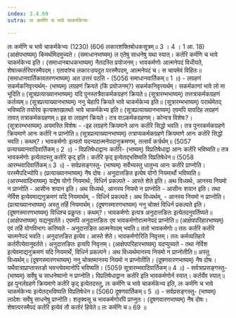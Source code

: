 ```yaml
---
index: 3.4.69
sutra: लः कर्मणि च भावे चाकर्मकेभ्यः

---
```

लः कर्मणि च भावे चाकर्मकेभ्यः (1230) (606 लकारशक्तिबोधकसूत्रम्॥ 3 । 4 । 1 आ. 18) (आक्षेपभाष्यम्) किमर्थमिदमुच्यते। (समाधानभाष्यम्) ल एतेषु साधनेषु यथा स्यात्। कर्तरि कर्मणि च भावे चाकर्मकेभ्य इति। (समाधानबाधकभाष्यम्) नैतदस्ति प्रयोजनम्। भावकर्मणोः आत्मनेपदं विधीयते, शेषात्कर्तरिपरस्मैपदम्। एतावांश्च लकारःउयदुत परस्मैपदम्, आत्मनेपदं च। स चायमेवं विहितः॥ (समाधानवार्तिकावतरणभाष्यम्) अत उत्तरं पठति -  (5056 समाधानवार्तिकम्॥ 1 ॥) - लग्रहणं सकर्मकनिवृत्त्यर्थम्- (भाष्यम्) लग्रहणं क्रियते (किं प्रयोजनम्?) सकर्मकनिवृत्त्यर्थम्। सकर्मकाणां भावे लो मा भूदिति॥ (सूत्रप्रत्याख्यानभाष्यम्) यदि पुनस्तत्रैवाकर्मकग्रहणं क्रियते॥ (सूत्रारम्भभाष्यम्) तत्तत्राकर्मकग्रहणं कर्तव्यम्॥ (सूत्रप्रत्याख्यानभाष्यम्) ननु चेहापि क्रियते भावे चाकर्मकेभ्य इति॥ (सूत्रारम्भभाष्यम्) परार्थमेतद् भविष्यति तयोरेव कृत्यक्तखलर्थाः भावे चाकर्मकेभ्य इति॥ (सूत्रप्रत्याख्यानभाष्यम्) एवमपि यावदिह लग्रहणं तावत् तत्राकर्मकग्रहणम्॥ इह वा लग्रहणं क्रियते। तत्र वाऽकर्मकग्रहणम्। कोन्वत्र विशेषः?। (सूत्रारम्भभाष्यम्) अयमस्ति विशेषः - -इह लग्रहणे क्रियमाने आनः कर्तरि सिद्धो भवति। तत्र पुनरकर्मकग्रहणे क्रियमाणे आनः कर्तरि न प्राप्नोति॥ (सूत्रप्रत्याख्यानभाष्यम्) तत्राप्यकर्मकग्रहणे क्रियमाणे आनः कर्तरि सिद्धो भवति। कथम्?। भावकर्मणोः इत्यतो यदन्यदात्मनेपदानुक्रमणम्, तत्सर्वं कर्त्रर्थम्॥ (5057 प्रत्याख्यानवादिवार्तिकम्॥ 2 ॥) - विप्रतिषेधाद्वानः कर्तरि- (भाष्यम्) विप्रतिषेधाद्वा आनः कर्तरि भविष्यति॥ तत्र भावकर्मणोः इत्येतदस्तु कर्तरि कृद् इति। कर्तरि कृद् इत्येतद्भविष्यति विप्रतिषेधेन॥ (5058 आरम्भवादिवार्तिकम्॥ 3 ॥) - सर्वप्रसङ्गस्तु- (भाष्यम्) सर्वेभ्यस्तु धातुभ्य आनः कर्तरि प्राप्नोति। परस्मैपदिभ्योपि॥ (प्रत्याख्यानभाष्यम्) नैष दोषः। अनुदात्तङित इत्येष योगो नियमार्थो भविष्यति॥ (आरम्भवादिभाष्यम्) यद्येष योगो नियमार्थः, विधिर्न प्रकल्पते - आस्ते शेते इति। अथ विध्यर्थः, आनस्य नियमो न प्राप्नोति - आसीनः शयान इति। अथ विध्यर्थः, आनस्य नियमो न प्राप्नोति - आसीनः शयान इति। तथा नेर्विश इत्येवमाद्यनुक्रमणं यदि नियमार्थम्,  - विधिर्न प्रकल्पते। अथ विध्यर्थम्, - आनस्य नियमो न प्राप्नोति। (प्रत्याख्यानभाष्यम्) अस्तु तर्हि नियमार्थम्। (दूषणस्मारणभाष्यम) ननु चोक्तं विधिर्न प्रकल्पते इति। (दूषणस्मारणभाष्यम्) विधिश्च प्रकॢप्तः। कथम्?। भावकर्मणोः इत्यत्र अनुदात्तङितः इत्येतदनुवर्तिष्यते॥ (आक्षेपभाष्यम्) यद्यनुवर्तते। एवमपि अनुदात्तङितः एव भावकर्मणोरात्मनेपदं प्राप्नोति॥ (आक्षेपपरिहारभाष्यम्) एवं तर्हि योगविभागः करिष्यते - अनुदात्तङित आत्मनेपदम् भवति॥ ततो भावकर्मणोः॥ ततः कर्तरि कर्तरि चात्मनेपदं भवति। अनुदात्तङित इत्येव। आस्ते शेते। भावकर्मणोरिति निवृत्तम्। ततः कर्मव्यतिहारे कर्तरीत्येवानुवर्तते। अनुदात्तङितः इत्यपि निवृत्तम्। (आक्षेपपरिहारभाष्यम्) यदप्युच्यते - तथा नेर्विश इत्येवमाद्यनुक्रमणं यदि नियमार्थे, विधिर्न प्रकल्पने। अथ विध्यर्थमानस्य नियमो न प्राप्नोतीति॥ अस्तु विध्यर्थम्॥ (दूषणस्मारणभाष्यम्) ननु चोक्तमानस्य नियमो न प्राप्नोतीति। (दूषणवारणभाष्यम्) नैष दोषः। यथैवात्राप्राप्तास्तङो भवन्त्येवमानोपि भविष्यति। (5059 सूत्रारम्भवादिवार्तिकम्॥ 4 ॥) - सर्वत्राप्रसङ्गस्तु- (भाष्यम्) सर्वेषु च साधनेष्वानो न प्राप्नोति। विप्रतिषेधाद्वानः कर्तरि इति भावकर्मणोर्न स्यात्। कर्तर्येव स्यात्॥ इह पुनर्लग्रहणे क्रियमाणे कर्तरि कृद् इत्येतदस्तु, लः कर्मणि च भावे चाकर्मकेभ्य इति, लः कर्मणि च भावे चाकर्मकेभ्यः इत्येतद्भविष्यति विप्रतिषेधेन॥ (5060 दूषणवार्तिकम्॥ 5 ॥) - सर्वप्रसङ्गस्तु- (भाष्यम्) लादेशः सर्वेषु साधनेषु प्राप्नोति। शतृक्वसू च भावकर्मणोरपि प्राप्नुतः। (दूषणवारणभाष्यम्) नैष दोषः। शेषात्परस्मैपदं कर्तरि इत्येवं तौ कर्तारं हियेते॥ लः कर्मणि च॥ 69 ॥